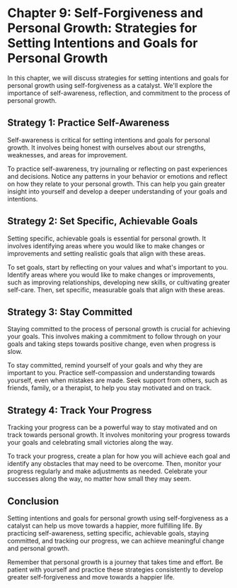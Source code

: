 Chapter 9: Self-Forgiveness and Personal Growth: Strategies for Setting Intentions and Goals for Personal Growth
================================================================================================================

In this chapter, we will discuss strategies for setting intentions and goals for personal growth using self-forgiveness as a catalyst. We'll explore the importance of self-awareness, reflection, and commitment to the process of personal growth.

Strategy 1: Practice Self-Awareness
-----------------------------------

Self-awareness is critical for setting intentions and goals for personal growth. It involves being honest with ourselves about our strengths, weaknesses, and areas for improvement.

To practice self-awareness, try journaling or reflecting on past experiences and decisions. Notice any patterns in your behavior or emotions and reflect on how they relate to your personal growth. This can help you gain greater insight into yourself and develop a deeper understanding of your goals and intentions.

Strategy 2: Set Specific, Achievable Goals
------------------------------------------

Setting specific, achievable goals is essential for personal growth. It involves identifying areas where you would like to make changes or improvements and setting realistic goals that align with these areas.

To set goals, start by reflecting on your values and what's important to you. Identify areas where you would like to make changes or improvements, such as improving relationships, developing new skills, or cultivating greater self-care. Then, set specific, measurable goals that align with these areas.

Strategy 3: Stay Committed
--------------------------

Staying committed to the process of personal growth is crucial for achieving your goals. This involves making a commitment to follow through on your goals and taking steps towards positive change, even when progress is slow.

To stay committed, remind yourself of your goals and why they are important to you. Practice self-compassion and understanding towards yourself, even when mistakes are made. Seek support from others, such as friends, family, or a therapist, to help you stay motivated and on track.

Strategy 4: Track Your Progress
-------------------------------

Tracking your progress can be a powerful way to stay motivated and on track towards personal growth. It involves monitoring your progress towards your goals and celebrating small victories along the way.

To track your progress, create a plan for how you will achieve each goal and identify any obstacles that may need to be overcome. Then, monitor your progress regularly and make adjustments as needed. Celebrate your successes along the way, no matter how small they may seem.

Conclusion
----------

Setting intentions and goals for personal growth using self-forgiveness as a catalyst can help us move towards a happier, more fulfilling life. By practicing self-awareness, setting specific, achievable goals, staying committed, and tracking our progress, we can achieve meaningful change and personal growth.

Remember that personal growth is a journey that takes time and effort. Be patient with yourself and practice these strategies consistently to develop greater self-forgiveness and move towards a happier life.


